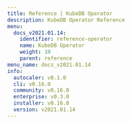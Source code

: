 ```yaml
---
title: Reference | KubeDB Operator
description: KubeDB Operator Reference
menu:
  docs_v2021.01.14:
    identifier: reference-operator
    name: KubeDB Operator
    weight: 10
    parent: reference
menu_name: docs_v2021.01.14
info:
  autocaler: v0.1.0
  cli: v0.16.0
  community: v0.16.0
  enterprise: v0.3.0
  installer: v0.16.0
  version: v2021.01.14
---
```


